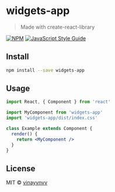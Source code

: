 # widgets-app

> Made with create-react-library

[![NPM](https://img.shields.io/npm/v/widgets-app.svg)](https://www.npmjs.com/package/widgets-app) [![JavaScript Style Guide](https://img.shields.io/badge/code_style-standard-brightgreen.svg)](https://standardjs.com)

## Install

```bash
npm install --save widgets-app
```

## Usage

```jsx
import React, { Component } from 'react'

import MyComponent from 'widgets-app'
import 'widgets-app/dist/index.css'

class Example extends Component {
  render() {
    return <MyComponent />
  }
}
```

## License

MIT © [vinayvnvv](https://github.com/vinayvnvv)

